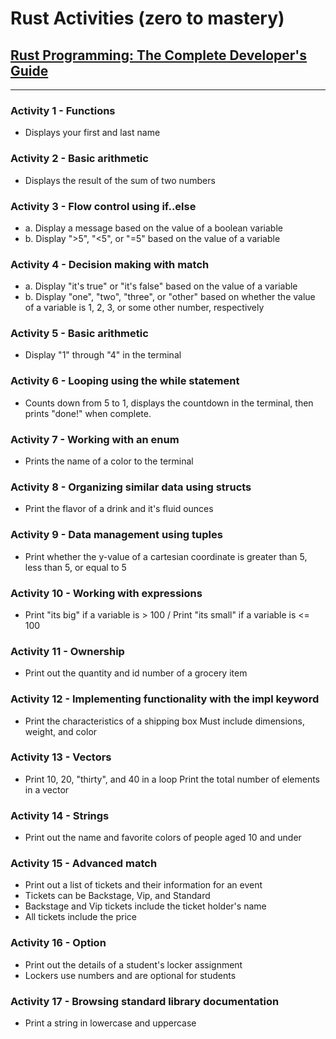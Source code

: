# Rust Activities (zero to mastery)

## [Rust Programming: The Complete Developer's Guide](https://zerotomastery.io/courses/learn-rust/)
---
### Activity 1 - Functions

- Displays your first and last name

### Activity 2 - Basic arithmetic

- Displays the result of the sum of two numbers

### Activity 3 - Flow control using if..else

- a. Display a message based on the value of a boolean variable
- b. Display ">5", "<5", or "=5" based on the value of a variable

### Activity 4 - Decision making with match

- a. Display "it's true" or "it's false" based on the value of a variable
- b. Display "one", "two", "three", or "other" based on whether the value of a variable is 1, 2, 3, or some other number, respectively

### Activity 5 - Basic arithmetic

- Display "1" through "4" in the terminal

### Activity 6 - Looping using the while statement

- Counts down from 5 to 1, displays the countdown in the terminal, then prints "done!" when complete.

### Activity 7 - Working with an enum

- Prints the name of a color to the terminal

### Activity 8 - Organizing similar data using structs

- Print the flavor of a drink and it's fluid ounces

### Activity 9 - Data management using tuples

- Print whether the y-value of a cartesian coordinate is greater than 5, less than 5, or equal to 5

### Activity 10 - Working with expressions

- Print "its big" if a variable is > 100 / Print "its small" if a variable is <= 100

### Activity 11 - Ownership

- Print out the quantity and id number of a grocery item

### Activity 12 - Implementing functionality with the impl keyword

- Print the characteristics of a shipping box Must include dimensions, weight, and color

### Activity 13 - Vectors

- Print 10, 20, "thirty", and 40 in a loop Print the total number of elements in a vector

### Activity 14 - Strings

- Print out the name and favorite colors of people aged 10 and under

### Activity 15 - Advanced match

- Print out a list of tickets and their information for an event
- Tickets can be Backstage, Vip, and Standard
- Backstage and Vip tickets include the ticket holder's name
- All tickets include the price

### Activity 16 - Option

- Print out the details of a student's locker assignment
- Lockers use numbers and are optional for students

### Activity 17 - Browsing standard library documentation

- Print a string in lowercase and uppercase